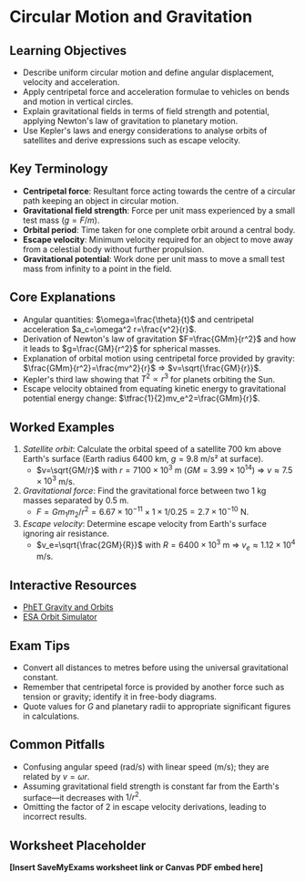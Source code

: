 # Circular Motion and Gravitation

## Learning Objectives
- Describe uniform circular motion and define angular displacement, velocity and acceleration.
- Apply centripetal force and acceleration formulae to vehicles on bends and motion in vertical circles.
- Explain gravitational fields in terms of field strength and potential, applying Newton's law of gravitation to planetary motion.
- Use Kepler's laws and energy considerations to analyse orbits of satellites and derive expressions such as escape velocity.

## Key Terminology
- **Centripetal force**: Resultant force acting towards the centre of a circular path keeping an object in circular motion.
- **Gravitational field strength**: Force per unit mass experienced by a small test mass ($g=F/m$).
- **Orbital period**: Time taken for one complete orbit around a central body.
- **Escape velocity**: Minimum velocity required for an object to move away from a celestial body without further propulsion.
- **Gravitational potential**: Work done per unit mass to move a small test mass from infinity to a point in the field.

## Core Explanations
- Angular quantities: $\omega=\frac{\theta}{t}$ and centripetal acceleration $a_c=\omega^2 r=\frac{v^2}{r}$.
- Derivation of Newton's law of gravitation $F=\frac{GMm}{r^2}$ and how it leads to $g=\frac{GM}{r^2}$ for spherical masses.
- Explanation of orbital motion using centripetal force provided by gravity: $\frac{GMm}{r^2}=\frac{mv^2}{r}$ ⇒ $v=\sqrt{\frac{GM}{r}}$.
- Kepler's third law showing that $T^2\propto r^3$ for planets orbiting the Sun.
- Escape velocity obtained from equating kinetic energy to gravitational potential energy change: $\tfrac{1}{2}mv_e^2=\frac{GMm}{r}$.

## Worked Examples
1. *Satellite orbit*: Calculate the orbital speed of a satellite 700 km above Earth's surface (Earth radius 6400 km, $g=9.8$ m/s² at surface).
   - $v=\sqrt{GM/r}$ with $r=7100\times10^3$ m ($GM=3.99\times10^{14}$) ⇒ $v\approx7.5\times10^3$ m/s.
2. *Gravitational force*: Find the gravitational force between two 1 kg masses separated by 0.5 m.
   - $F=Gm_1m_2/r^2=6.67\times10^{-11}\times1\times1/0.25=2.7\times10^{-10}$ N.
3. *Escape velocity*: Determine escape velocity from Earth's surface ignoring air resistance.
   - $v_e=\sqrt{\frac{2GM}{R}}$ with $R=6400\times10^3$ m ⇒ $v_e\approx1.12\times10^4$ m/s.

## Interactive Resources
- [PhET Gravity and Orbits](https://phet.colorado.edu/en/simulation/gravity-and-orbits)
- [ESA Orbit Simulator](https://www.esa.int/Enabling_Support/Space_Engineering_Technology/Orbit_calculator)

## Exam Tips
- Convert all distances to metres before using the universal gravitational constant.
- Remember that centripetal force is provided by another force such as tension or gravity; identify it in free-body diagrams.
- Quote values for $G$ and planetary radii to appropriate significant figures in calculations.

## Common Pitfalls
- Confusing angular speed (rad/s) with linear speed (m/s); they are related by $v=\omega r$.
- Assuming gravitational field strength is constant far from the Earth's surface—it decreases with $1/r^2$.
- Omitting the factor of 2 in escape velocity derivations, leading to incorrect results.

## Worksheet Placeholder
**[Insert SaveMyExams worksheet link or Canvas PDF embed here]**

